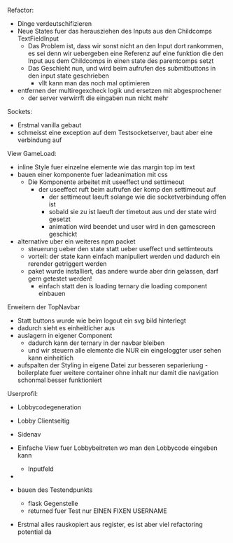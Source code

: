 

Refactor:

- Dinge verdeutschifizieren
- Neue States fuer das herausziehen des Inputs aus den Childcomps TextFieldInput
  - Das Problem ist, dass wir sonst nicht an den Input dort rankommen, es sei denn wir uebergeben eine Referenz auf eine funktion die den Input aus dem Childcomps in einen state des parentcomps setzt
  - Das Geschieht nun, und wird beim aufrufen des submitbuttons in den input state geschrieben
    - vllt kann man das noch mal optimieren
- entfernen der multiregexcheck logik und ersetzen mit abgesprochener
  - der server verwirrft die eingaben nun nicht mehr



Sockets:

- Erstmal vanilla gebaut
- schmeisst eine exception auf dem Testsocketserver, baut aber eine verbindung auf

View GameLoad:

- inline Style fuer einzelne elemente wie das margin top im text
- bauen einer komponente fuer ladeanimation mit css
  - Die Komponente arbeitet mit useeffect und settimeout
    - der useeffect ruft beim aufrufen der komp den settimeout auf
      - der settimeout laeuft solange wie die socketverbindung offen ist
      - sobald sie zu ist laeuft der timetout aus und der state wird gesetzt
      - animation wird beendet und user wird in den gamescreen geschickt
- alternative uber ein weiteres npm packet
  - steuerung ueber den state statt ueber useffect und settimteouts
  - vorteil: der state kann einfach manipuliert werden und dadurch ein rerender getriggert werden
  - paket wurde installiert, das andere wurde aber drin gelassen, darf gern getestet werden!
    - einfach statt den is loading ternary die loading component einbauen

Erweitern der TopNavbar

- Statt buttons wurde wie beim logout ein svg bild hinterlegt
- dadurch sieht es einheitlicher aus
- auslagern in eigener Component
  - dadurch kann der ternary in der navbar bleiben 
  - und wir steuern alle elemente die NUR ein eingeloggter user sehen kann einheitlich
- aufspalten der Styling in eigene Datei zur besseren separieriung
  -boilerplate fuer weitere container ohne inhalt nur damit die navigation schonmal besser funktioniert

Userprofil:

- Lobbycodegeneration
- Lobby Clientseitig
- Sidenav
- Einfache View fuer Lobbybeitreten wo man den Lobbycode eingeben kann
  - Inputfeld
- 

- bauen des Testendpunkts
  - flask Gegenstelle
  - returned fuer Test nur EINEN FIXEN USERNAME
- Erstmal alles rauskopiert aus register, es ist aber viel refactoring potential da

